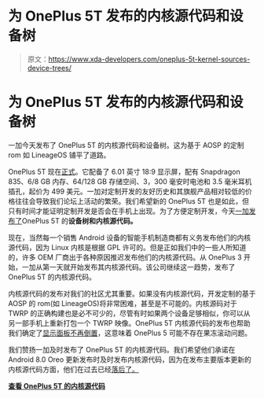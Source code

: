 # 为 OnePlus 5T 发布的内核源代码和设备树

> 原文：<https://www.xda-developers.com/oneplus-5t-kernel-sources-device-trees/>

# 为 OnePlus 5T 发布的内核源代码和设备树

一加今天发布了 OnePlus 5T 的内核源代码和设备树。这为基于 AOSP 的定制 rom 如 LineageOS 铺平了道路。

OnePlus 5T 现在[正式](https://www.xda-developers.com/oneplus-5t-official-launch/)。它配备了 6.01 英寸 18:9 显示屏，配有 Snapdragon 835、6/8 GB 内存、64/128 GB 存储空间、3，300 毫安时电池和 3.5 毫米耳机插孔，起价为 499 美元。一加对定制开发的友好历史和其旗舰产品相对较低的价格往往会导致我们论坛上活动的繁荣。我们希望新的 OnePlus 5T 也是如此，但只有时间才能证明定制开发是否会在手机上出现。为了方便定制开发，今天[一加发布了](https://forums.oneplus.net/threads/device-trees-and-kernel-sources-for-oneplus-5t.681189/)OnePlus 5T 的**设备树和内核源代码。**

现在，当然每一个销售 Android 设备的智能手机制造商都有义务发布他们的内核源代码，因为 Linux 内核是根据 GPL 许可的。但是正如我们中的一些人所知道的，许多 OEM 厂商出于各种原因推迟发布他们的内核源代码。从 OnePlus 3 开始，一加从第一天就开始发布其内核源代码。该公司继续这一趋势，发布了 OnePlus 5T 的内核源代码。

内核源代码的发布对我们的社区尤其重要。如果没有内核源代码，开发定制的基于 AOSP 的 rom(如 LineageOS)将非常困难，甚至是不可能的。内核源码对于 TWRP 的正确构建也是必不可少的，尽管有时如果两个设备足够相似，你可以从另一部手机上重新打包一个 TWRP 映像。OnePlus 5T 内核源代码的发布也帮助我们确定了[显示面板不再倒置](https://www.xda-developers.com/oneplus-5t-no-jelly-scrolling/)，这意味着 OnePlus 5 可能不存在果冻滚动问题。

我们赞扬一加及时发布了 OnePlus 5T 的内核源代码。我们希望他们承诺在 Android 8.0 Oreo 更新发布时及时发布内核源代码，因为在发布主要版本更新的内核源代码方面，他们在过去已经[落后了。](https://www.xda-developers.com/xda-developers-urges-oneplus-to-comply-with-gplv2-and-release-kernel-sources/)

[**查看 OnePlus 5T 的内核源代码**](https://github.com/OnePlusOSS/android_kernel_oneplus_msm8998/commit/bed1ab9e043f7b182e7b352fbe827ccab9efb389)